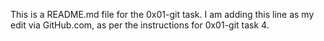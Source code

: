 This is a README.md file for the 0x01-git task.
I am adding this line as my edit via GitHub.com, as per the instructions for 0x01-git task 4.
